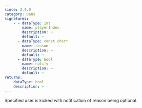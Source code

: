 ```yaml
---
since: 2.4.0
category: Bans
signatures:
    - - dataType: int
        name: playerIndex
        description: ~
        default: ~
      - dataType: const char*
        name: reason
        description: ~
        default: ~
      - dataType: bool
        name: notify
        description: ~
        default: ~
returns:
    dataType: bool
    description: ~
---
```


Specified user is kicked with notification of reason being optional.